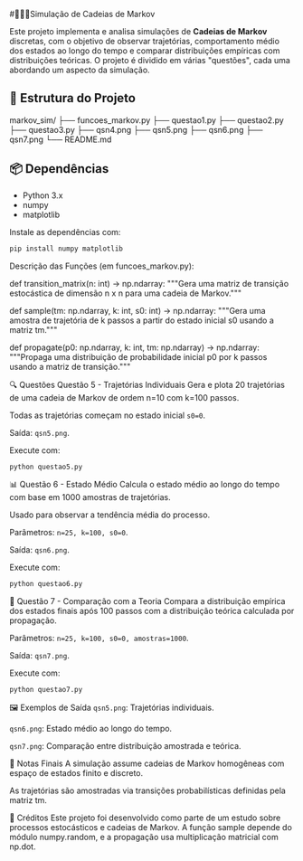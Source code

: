 #👨🏽‍🔬Simulação de Cadeias de Markov

Este projeto implementa e analisa simulações de **Cadeias de Markov** discretas, com o objetivo de observar trajetórias, comportamento médio dos estados ao longo do tempo e comparar distribuições empíricas com distribuições teóricas. O projeto é dividido em várias "questões", cada uma abordando um aspecto da simulação.

## 📁 Estrutura do Projeto

markov_sim/
├── funcoes_markov.py
├── questao1.py
├── questao2.py
├── questao3.py
├── qsn4.png
├── qsn5.png
├── qsn6.png
├── qsn7.png
└── README.md

## 📦 Dependências

- Python 3.x
- numpy
- matplotlib

Instale as dependências com:

```bash
pip install numpy matplotlib
```
Descrição das Funções (em funcoes_markov.py):

def transition_matrix(n: int) -> np.ndarray:
    """Gera uma matriz de transição estocástica de dimensão n x n para uma cadeia de Markov."""

def sample(tm: np.ndarray, k: int, s0: int) -> np.ndarray:
    """Gera uma amostra de trajetória de k passos a partir do estado inicial s0 usando a matriz tm."""

def propagate(p0: np.ndarray, k: int, tm: np.ndarray) -> np.ndarray:
    """Propaga uma distribuição de probabilidade inicial p0 por k passos usando a matriz de transição."""

🔍 Questões
Questão 5 - Trajetórias Individuais
Gera e plota 20 trajetórias de uma cadeia de Markov de ordem n=10 com k=100 passos.

Todas as trajetórias começam no estado inicial `s0=0`.

Saída: `qsn5.png`.

Execute com:

```bash
python questao5.py
```

📊 Questão 6 - Estado Médio
Calcula o estado médio ao longo do tempo com base em 1000 amostras de trajetórias.

Usado para observar a tendência média do processo.

Parâmetros: `n=25, k=100, s0=0`.

Saída: `qsn6.png`.

Execute com:

```bash
python questao6.py
```

🧪 Questão 7 - Comparação com a Teoria
Compara a distribuição empírica dos estados finais após 100 passos com a distribuição teórica calculada por propagação.

Parâmetros: `n=25, k=100, s0=0, amostras=1000`.

Saída: `qsn7.png`.

Execute com:

```bash
python questao7.py
```

🖼 Exemplos de Saída
`qsn5.png`: Trajetórias individuais.

`qsn6.png`: Estado médio ao longo do tempo.

`qsn7.png`: Comparação entre distribuição amostrada e teórica.

📌 Notas Finais
A simulação assume cadeias de Markov homogêneas com espaço de estados finito e discreto.

As trajetórias são amostradas via transições probabilísticas definidas pela matriz tm.

🧠 Créditos
Este projeto foi desenvolvido como parte de um estudo sobre processos estocásticos e cadeias de Markov.
A função sample depende do módulo numpy.random, e a propagação usa multiplicação matricial com np.dot.

